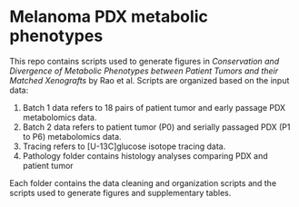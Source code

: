 # Melanoma PDX metabolic phenotypes
This repo contains scripts used to generate figures in *Conservation and Divergence of Metabolic Phenotypes between Patient Tumors and their Matched Xenografts* by Rao et al.
Scripts are organized based on the input data:
1. Batch 1 data refers to 18 pairs of patient tumor and early passage PDX metabolomics data.
2. Batch 2 data refers to patient tumor (P0) and serially passaged PDX (P1 to P6) metabolomics data.
3. Tracing refers to [U-13C]glucose isotope tracing data.
4. Pathology folder contains histology analyses comparing PDX and patient tumor

Each folder contains the data cleaning and organization scripts and the scripts used to generate figures and supplementary tables.

